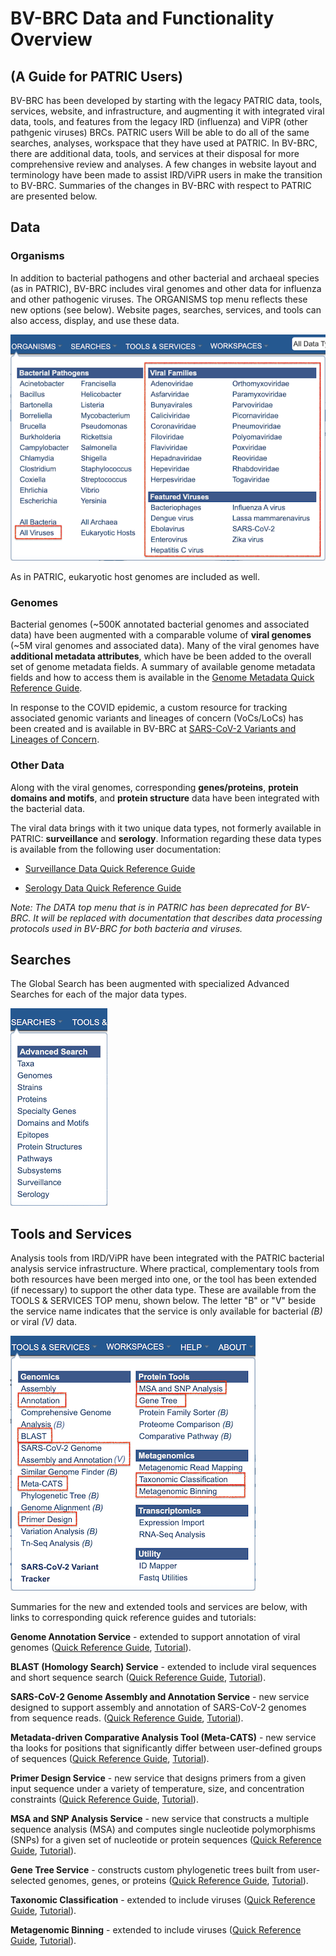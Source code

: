 # BV-BRC Data and Functionality Overview 
## (A Guide for PATRIC Users)

BV-BRC has been developed by starting with the legacy PATRIC data, tools, services, website, and infrastructure, and augmenting it with integrated viral data, tools, and features from the legacy IRD (influenza) and ViPR (other pathgenic viruses) BRCs. PATRIC users Will be able to do all of the same searches, analyses, workspace that they have used at PATRIC. In BV-BRC, there are additional data, tools, and services at their disposal for more comprehensive review and analyses. A few changes in website layout and terminology have been made to assist IRD/ViPR users in make the transition to BV-BRC. Summaries of the changes in BV-BRC with respect to PATRIC are presented below. 

## Data 

### Organisms

In addition to bacterial pathogens and other bacterial and archaeal species (as in PATRIC), BV-BRC includes viral genomes and other data for influenza and other pathogenic viruses. The ORGANISMS top menu reflects these new options (see below). Website pages, searches, services, and tools can also access, display, and use these data. 

![Organisms Menu](./images/bv_organisms_menu_virus2.png)

As in PATRIC, eukaryotic host genomes are included as well. 

### Genomes

Bacterial genomes (~500K annotated bacterial genomes and associated data) have been augmented with a comparable volume of **viral genomes** (~5M viral genomes and associated data). Many of the viral genomes have **additional metadata attributes**, which have be been added to the overall set of genome metadata fields. A summary of available genome metadata fields and how to access them is available in the [Genome Metadata Quick Reference Guide](../quick_references/organisms_taxon/genome_metadata.html).

In response to the COVID epidemic, a custom resource for tracking associated genomic variants and lineages of concern (VoCs/LoCs) has been created and is available in BV-BRC at [SARS-CoV-2 Variants and Lineages of Concern](https://bv-brc.org/view/VariantLineage/#view_tab=overview).

### Other Data

Along with the viral genomes, corresponding **genes/proteins**, **protein domains and motifs**, and **protein structure** data have been integrated with the bacterial data.

The viral data brings with it two unique data types, not formerly available in PATRIC: **surveillance** and **serology**. Information regarding these data types is available from the following user documentation:

* [Surveillance Data Quick Reference Guide](../quick_references/organisms_taxon/surveillance_data.html)

* [Serology Data Quick Reference Guide](../quick_references/organisms_taxon/serology_data.html)

*Note: The DATA top menu that is in PATRIC has been deprecated for BV-BRC.  It will be replaced with documentation that describes data processing protocols used in BV-BRC for both bacteria and viruses.*

## Searches

The Global Search has been augmented with specialized Advanced Searches for each of the major data types. 

![Tools and Services Menu](./images/bv_searches_menu.png)


## Tools and Services

Analysis tools from IRD/ViPR have been integrated with the PATRIC bacterial analysis service infrastructure. Where practical, complementary tools from both resources have been merged into one, or the tool has been extended (if necessary) to support the other data type. These are available from the TOOLS & SERVICES TOP menu, shown below. The letter "B" or "V" beside the service name indicates that the service is only available for bacterial *(B)* or viral *(V)* data.

![Tools and Services Menu](./images/bv_services_menu_updated2.png)


Summaries for the new and extended tools and services are below, with links to corresponding quick reference guides and tutorials: 

**Genome Annotation Service** - extended to support annotation of viral genomes ([Quick Reference Guide](../quick_references/services/genome_annotation_service.html),  [Tutorial](../tutorial/genome_annotation/genome_annotation.html)). 

**BLAST (Homology Search) Service** - extended to include viral sequences and short sequence search ([Quick Reference Guide](../quick_references/services/blast.html), [Tutorial](../tutorial/blast/blast.html)).

**SARS-CoV-2 Genome Assembly and Annotation Service** - new service designed to support assembly and annotation of SARS-CoV-2 genomes from sequence reads. ([Quick Reference Guide](..//quick_references/services/sars_cov_2_assembly_annotation_service.html), [Tutorial](../tutorial/sars_cov_2_assembly_annotation/sars_cov_2_assembly_annotation.html)).

**Metadata-driven Comparative Analysis Tool (Meta-CATS)** - new service tha looks for positions that significantly differ between user-defined groups of sequences ([Quick Reference Guide](../quick_references/services/metacats.html), [Tutorial](../tutorial/metacats/metacats.html)).

**Primer Design Service** - new service that designs primers from a given input sequence under a variety of temperature, size, and concentration constraints ([Quick Reference Guide](../quick_references/services/primer_design_service.html), [Tutorial](../tutorial/primer_design/primer_design.html)).

**MSA and SNP Analysis Service** - new service that constructs a multiple sequence analysis (MSA) and computes single nucleotide polymorphisms (SNPs) for a given set of nucleotide or protein sequences ([Quick Reference Guide](../quick_references/services/msa_snp_variation_service.html), [Tutorial](../tutorial/msa_snp_variation/msa_snp_variation.html)).

**Gene Tree Service** - constructs custom phylogenetic trees built from user-selected genomes, genes, or proteins ([Quick Reference Guide](../quick_references/services/genetree.html), [Tutorial](../tutorial/genetree/genetree.html)).

**Taxonomic Classification** - extended to include viruses ([Quick Reference Guide](../quick_references/services/taxonomic_classification_service.html), [Tutorial](../tutorial/taxonomic_classification/taxonomic_classification.html)).

**Metagenomic Binning** - extended to include viruses ([Quick Reference Guide](../quick_references/services/metagenomic_binning_service.html), [Tutorial](../tutorial/metagenomic_binning/metagenomic_binning.html)).

